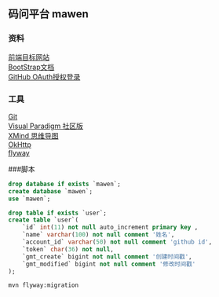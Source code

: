 ## 码问平台 mawen

### 资料
[前端目标网站](https://elasticsearch.cn/)  
[BootStrap文档](https://v3.bootcss.com/)  
[GitHub OAuth授权登录](https://developer.github.com/apps/building-oauth-apps/creating-an-oauth-app/)
### 工具
[Git](https://git-scm.com/)  
[Visual Paradigm 社区版](https://www.visual-paradigm.com/cn/)  
[XMind 思维导图](https://www.xmind.cn/)    
[OkHttp](https://square.github.io/okhttp/)  
[flyway]()  

###脚本
```sql
drop database if exists `mawen`;
create database `mawen`;
use `mawen`;

drop table if exists `user`;
create table `user`(
    `id` int(11) not null auto_increment primary key ,
    `name` varchar(100) not null comment '姓名',
    `account_id` varchar(50) not null comment 'github id',
    `token` char(36) not null,
    `gmt_create` bigint not null comment '创建时间戳',
    `gmt_modified` bigint not null comment '修改时间戳'
);

```  

```bash
mvn flyway:migration
```